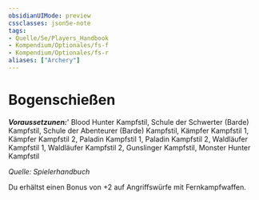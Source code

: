 ```yaml
---
obsidianUIMode: preview
cssclasses: json5e-note
tags:
- Quelle/5e/Players_Handbook
- Kompendium/Optionales/fs-f
- Kompendium/Optionales/fs-r
aliases: ["Archery"]
---
```

# Bogenschießen
***Voraussetzunen:***' Blood Hunter Kampfstil, Schule der Schwerter (Barde) Kampfstil, Schule der Abenteurer (Barde) Kampfstil, Kämpfer Kampfstil 1, Kämpfer Kampfstil 2, Paladin Kampfstil 1, Paladin Kampfstil 2, Waldläufer Kampfstil 1, Waldläufer Kampfstil 2, Gunslinger Kampfstil, Monster Hunter Kampfstil

*Quelle: Spielerhandbuch*  

Du erhältst einen Bonus von +2 auf Angriffswürfe mit Fernkampfwaffen.